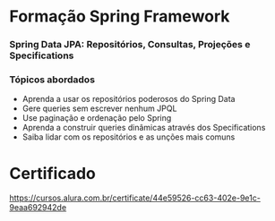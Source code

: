 # Formação Spring Framework

### Spring Data JPA: Repositórios, Consultas, Projeções e Specifications

### Tópicos abordados

- Aprenda a usar os repositórios poderosos do Spring Data
- Gere queries sem escrever nenhum JPQL
- Use paginação e ordenação pelo Spring
- Aprenda a construir queries dinâmicas através dos Specifications
- Saiba lidar com os repositórios e as unções mais comuns

# Certificado

https://cursos.alura.com.br/certificate/44e59526-cc63-402e-9e1c-9eaa692942de

